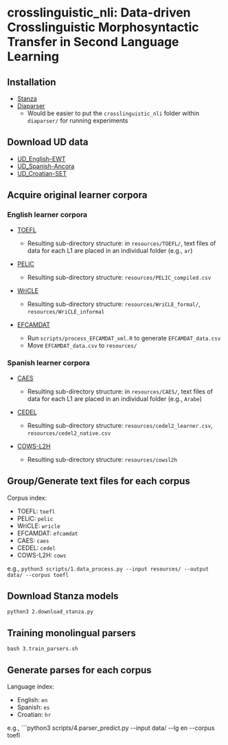 # crosslinguistic_nli: Data-driven Crosslinguistic Morphosyntactic Transfer in Second Language Learning

## Installation
  - [Stanza](https://stanfordnlp.github.io/stanza/)
  - [Diaparser](https://github.com/Unipisa/diaparser)
    - Would be easier to put the ```crosslinguistic_nli``` folder within ```diaparser/``` for running experiments

## Download UD data
  - [UD_English-EWT](https://github.com/UniversalDependencies/UD_English-EWT)
  - [UD_Spanish-Ancora](https://github.com/UniversalDependencies/UD_Spanish-AnCora)
  - [UD_Croatian-SET](https://github.com/UniversalDependencies/UD_Croatian-SET)

## Acquire original learner corpora 

### English learner corpora

  - [TOEFL](https://www.ets.org/research/policy_research_reports/publications/report/2013/jrkv)
      - Resulting sub-directory structure: in ```resources/TOEFL/```, text files of data for each L1 are placed in an individual folder (e.g., ```ar```)
  
  - [PELIC](https://github.com/ELI-Data-Mining-Group/PELIC-dataset)
      - Resulting sub-directory structure: ```resources/PELIC_compiled.csv```
  
  - [WriCLE](http://wricle.learnercorpora.com/)
      - Resulting sub-directory structure: ```resources/WriCLE_formal/```, ```resources/WriCLE_informal```
  
  - [EFCAMDAT](https://philarion.mml.cam.ac.uk/resources/)
      - Run ```scripts/process_EFCAMDAT_xml.R``` to generate ```EFCAMDAT_data.csv```
      - Move ```EFCAMDAT_data.csv``` to ```resources/```
      
 ### Spanish learner corpora
 
  - [CAES](https://www.cervantes.es/lengua_y_ensenanza/informacion.htm)
      - Resulting sub-directory structure: in ```resources/CAES/```, text files of data for each L1 are placed in an individual folder (e.g., ```Arabe```)
  
  - [CEDEL](http://cedel2.learnercorpora.com/search)
      - Resulting sub-directory structure: ```resources/cedel2_learner.csv```, ```resources/cedel2_native.csv```
  
  - [COWS-L2H](https://github.com/ucdaviscl/cowsl2h)
      - Resulting sub-directory structure: ```resources/cowsl2h```

## Group/Generate text files for each corpus

Corpus index:
  - TOEFL: ```toefl```
  - PELIC: ```pelic```
  - WriCLE: ```wricle```
  - EFCAMDAT: ```efcamdat```
  - CAES: ```caes```
  - CEDEL: ```cedel```
  - COWS-L2H: ```cows```
  
e.g., ```python3 scripts/1.data_process.py --input resources/ --output data/ --corpus toefl```

## Download Stanza models

```python3 2.download_stanza.py```

## Training monolingual parsers

```bash 3.train_parsers.sh```

## Generate parses for each corpus

Language index:
  - English: ```en```
  - Spanish: ```es```
  - Croatian: ```hr```

e.g., ```python3 scripts/4.parser_predict.py --input data/ --lg en --corpus toefl
